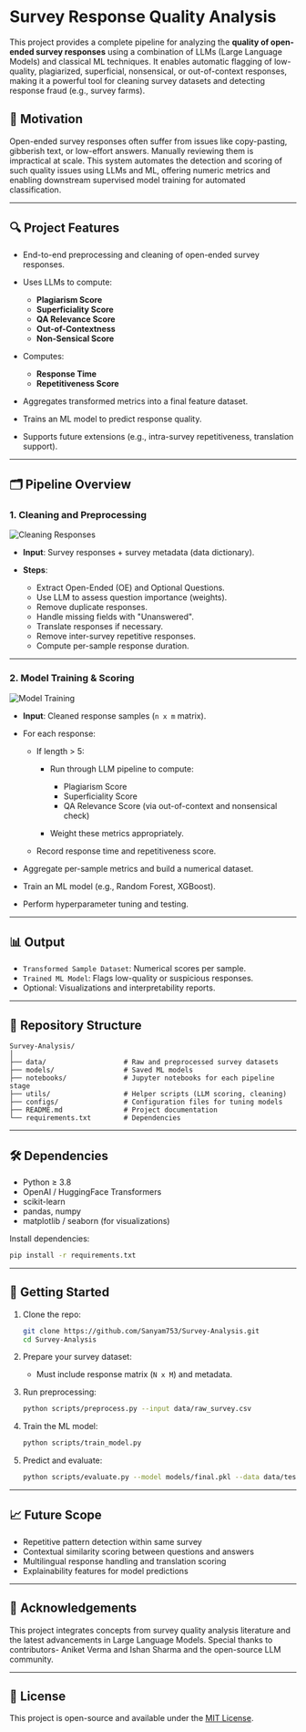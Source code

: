 
# Survey Response Quality Analysis

This project provides a complete pipeline for analyzing the **quality of open-ended survey responses** using a combination of LLMs (Large Language Models) and classical ML techniques. It enables automatic flagging of low-quality, plagiarized, superficial, nonsensical, or out-of-context responses, making it a powerful tool for cleaning survey datasets and detecting response fraud (e.g., survey farms).

## 🧠 Motivation

Open-ended survey responses often suffer from issues like copy-pasting, gibberish text, or low-effort answers. Manually reviewing them is impractical at scale. This system automates the detection and scoring of such quality issues using LLMs and ML, offering numeric metrics and enabling downstream supervised model training for automated classification.

---

## 🔍 Project Features

* End-to-end preprocessing and cleaning of open-ended survey responses.
* Uses LLMs to compute:

  * **Plagiarism Score**
  * **Superficiality Score**
  * **QA Relevance Score**
  * **Out-of-Contextness**
  * **Non-Sensical Score**
* Computes:

  * **Response Time**
  * **Repetitiveness Score**
* Aggregates transformed metrics into a final feature dataset.
* Trains an ML model to predict response quality.
* Supports future extensions (e.g., intra-survey repetitiveness, translation support).

---

## 🗂️ Pipeline Overview

### 1. **Cleaning and Preprocessing**

![Cleaning Responses](./path/to/Cleaning%20Responses.png)

* **Input**: Survey responses + survey metadata (data dictionary).
* **Steps**:

  * Extract Open-Ended (OE) and Optional Questions.
  * Use LLM to assess question importance (weights).
  * Remove duplicate responses.
  * Handle missing fields with "Unanswered".
  * Translate responses if necessary.
  * Remove inter-survey repetitive responses.
  * Compute per-sample response duration.

---

### 2. **Model Training & Scoring**

![Model Training](./path/to/Model%20Training.png)

* **Input**: Cleaned response samples (`n x m` matrix).
* For each response:

  * If length > 5:

    * Run through LLM pipeline to compute:

      * Plagiarism Score
      * Superficiality Score
      * QA Relevance Score (via out-of-context and nonsensical check)
    * Weight these metrics appropriately.
  * Record response time and repetitiveness score.
* Aggregate per-sample metrics and build a numerical dataset.
* Train an ML model (e.g., Random Forest, XGBoost).
* Perform hyperparameter tuning and testing.

---

## 📊 Output

* `Transformed Sample Dataset`: Numerical scores per sample.
* `Trained ML Model`: Flags low-quality or suspicious responses.
* Optional: Visualizations and interpretability reports.

---

## 📁 Repository Structure

```
Survey-Analysis/
│
├── data/                   # Raw and preprocessed survey datasets
├── models/                 # Saved ML models
├── notebooks/              # Jupyter notebooks for each pipeline stage
├── utils/                  # Helper scripts (LLM scoring, cleaning)
├── configs/                # Configuration files for tuning models
├── README.md               # Project documentation
└── requirements.txt        # Dependencies
```

---

## 🛠️ Dependencies

* Python ≥ 3.8
* OpenAI / HuggingFace Transformers
* scikit-learn
* pandas, numpy
* matplotlib / seaborn (for visualizations)

Install dependencies:

```bash
pip install -r requirements.txt
```

---

## 🚀 Getting Started

1. Clone the repo:

   ```bash
   git clone https://github.com/Sanyam753/Survey-Analysis.git
   cd Survey-Analysis
   ```

2. Prepare your survey dataset:

   * Must include response matrix (`N x M`) and metadata.

3. Run preprocessing:

   ```bash
   python scripts/preprocess.py --input data/raw_survey.csv
   ```

4. Train the ML model:

   ```bash
   python scripts/train_model.py
   ```

5. Predict and evaluate:

   ```bash
   python scripts/evaluate.py --model models/final.pkl --data data/test.csv
   ```

---

## 📈 Future Scope

* Repetitive pattern detection within same survey
* Contextual similarity scoring between questions and answers
* Multilingual response handling and translation scoring
* Explainability features for model predictions

---

## 🙌 Acknowledgements

This project integrates concepts from survey quality analysis literature and the latest advancements in Large Language Models. Special thanks to contributors- Aniket Verma and Ishan Sharma and the open-source LLM community.

---

## 📄 License

This project is open-source and available under the [MIT License](LICENSE).
